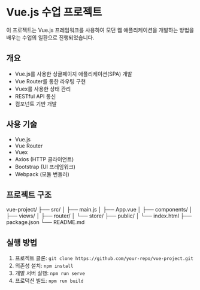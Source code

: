 # Vue.js 수업 프로젝트

이 프로젝트는 Vue.js 프레임워크를 사용하여 모던 웹 애플리케이션을 개발하는 방법을 배우는 수업의 일환으로 진행되었습니다.

## 개요

- Vue.js를 사용한 싱글페이지 애플리케이션(SPA) 개발
- Vue Router를 통한 라우팅 구현
- Vuex를 사용한 상태 관리
- RESTful API 통신
- 컴포넌트 기반 개발

## 사용 기술

- Vue.js
- Vue Router
- Vuex
- Axios (HTTP 클라이언트)
- Bootstrap (UI 프레임워크)
- Webpack (모듈 번들러)

## 프로젝트 구조
vue-project/
├── src/
│   ├── main.js
│   ├── App.vue
│   ├── components/
│   ├── views/
│   ├── router/
│   └── store/
├── public/
│   └── index.html
├── package.json
└── README.md

## 실행 방법

1. 프로젝트 클론: `git clone https://github.com/your-repo/vue-project.git`
2. 의존성 설치: `npm install`
3. 개발 서버 실행: `npm run serve`
4. 프로덕션 빌드: `npm run build`
